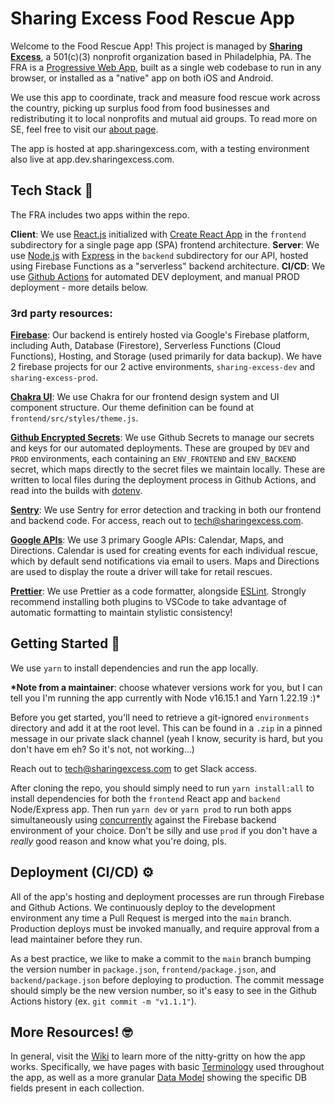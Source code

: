 # Sharing Excess Food Rescue App

Welcome to the Food Rescue App! This project is managed by **[Sharing Excess](https://sharingexcess.com)**, a 501(c)(3) nonprofit organization based in Philadelphia, PA. The FRA is a [Progressive Web App](https://web.dev/progressive-web-apps/), built as a single web codebase to run in any browser, or installed as a "native" app on both iOS and Android.

We use this app to coordinate, track and measure food rescue work across the country, picking up surplus food from food businesses and redistributing it to local nonprofits and mutual aid groups. To read more on SE, feel free to visit our [about page](https://sharingexcess.com/about).

The app is hosted at app.sharingexcess.com, with a testing environment also live at app.dev.sharingexcess.com.

## Tech Stack 🤖

The FRA includes two apps within the repo.

**Client**: We use [React.js](https://reactjs.org/) initialized with [Create React App](https://github.com/facebook/create-react-app) in the `frontend` subdirectory for a single page app (SPA) frontend architecture.
**Server**: We use [Node.js](https://nodejs.org/en/) with [Express](https://expressjs.com/) in the `backend` subdirectory for our API, hosted using Firebase Functions as a "serverless" backend architecture.
**CI/CD**: We use [Github Actions](https://github.com/features/actions) for automated DEV deployment, and manual PROD deployment - more details below.

### 3rd party resources:

[**Firebase**](https://firebase.com/): Our backend is entirely hosted via Google's Firebase platform, including Auth, Database (Firestore), Serverless Functions (Cloud Functions), Hosting, and Storage (used primarily for data backup). We have 2 firebase projects for our 2 active environments, `sharing-excess-dev` and `sharing-excess-prod`.

[**Chakra UI**](https://chakra-ui.com/): We use Chakra for our frontend design system and UI component structure. Our theme definition can be found at `frontend/src/styles/theme.js`.

[**Github Encrypted Secrets**](https://docs.github.com/en/actions/security-guides/encrypted-secrets): We use Github Secrets to manage our secrets and keys for our automated deployments. These are grouped by `DEV` and `PROD` environments, each containing an `ENV_FRONTEND` and `ENV_BACKEND` secret, which maps directly to the secret files we maintain locally. These are written to local files during the deployment process in Github Actions, and read into the builds with [dotenv](https://www.npmjs.com/package/dotenv).

[**Sentry**](https://sharingexcess.sentry.io/projects/): We use Sentry for error detection and tracking in both our frontend and backend code. For access, reach out to tech@sharingexcess.com.

[**Google APIs**](https://console.cloud.google.com/): We use 3 primary Google APIs: Calendar, Maps, and Directions. Calendar is used for creating events for each individual rescue, which by default send notifications via email to users. Maps and Directions are used to display the route a driver will take for retail rescues.

[**Prettier**](https://prettier.io/): We use Prettier as a code formatter, alongside [ESLint](https://eslint.org/). Strongly recommend installing both plugins to VSCode to take advantage of automatic formatting to maintain stylistic consistency!

## Getting Started 🏁

We use `yarn` to install dependencies and run the app locally.

**\*Note from a maintainer**: choose whatever versions work for you, but I can tell you I'm running the app currently with Node v16.15.1 and Yarn 1.22.19 :)\*

Before you get started, you'll need to retrieve a git-ignored `environments` directory and add it at the root level. This can be found in a `.zip` in a pinned message in our private slack channel (yeah I know, security is hard, but you don't have em eh? So it's not, not working...)

Reach out to tech@sharingexcess.com to get Slack access.

After cloning the repo, you should simply need to run `yarn install:all` to install dependencies for both the `frontend` React app and `backend` Node/Express app. Then run `yarn dev` or `yarn prod` to run both apps simultaneously using [concurrently](https://www.npmjs.com/package/concurrently) against the Firebase backend environment of your choice. Don't be silly and use `prod` if you don't have a _really_ good reason and know what you're doing, pls.

## Deployment (CI/CD) ⚙️

All of the app's hosting and deployment processes are run through Firebase and Github Actions. We continuously deploy to the development environment any time a Pull Request is merged into the `main` branch. Production deploys must be invoked manually, and require approval from a lead maintainer before they run.

As a best practice, we like to make a commit to the `main` branch bumping the version number in `package.json`, `frontend/package.json`, and `backend/package.json` before deploying to production. The commit message should simply be the new version number, so it's easy to see in the Github Actions history (ex. `git commit -m "v1.1.1"`).

## More Resources! 🤓

In general, visit the [Wiki](https://github.com/sharingexcess/food_rescue_app/wiki) to learn more of the nitty-gritty on how the app works. Specifically, we have pages with basic [Terminology](https://github.com/sharingexcess/food_rescue_app/wiki/1.-Terminology) used throughout the app, as well as a more granular [Data Model](https://github.com/sharingexcess/food_rescue_app/wiki/2.-Data-Model) showing the specific DB fields present in each collection.
